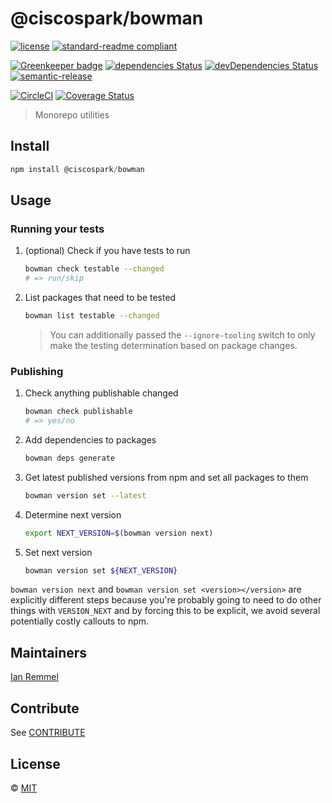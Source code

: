 # @ciscospark/bowman

[![license](https://img.shields.io/github/license/ianwremmel/bowman.svg)](https://github.com/ianwremmel/bowman/blob/master/LICENSE)
[![standard-readme compliant](https://img.shields.io/badge/readme%20style-standard-brightgreen.svg?style=flat-square)](https://github.com/RichardLitt/standard-readme)

[![Greenkeeper badge](https://badges.greenkeeper.io/ianwremmel/bowman.svg?token=f557860f97be2ffae7d9428f5b1521bb54c091b4a7b9364506a700bcb24c7302&ts=1510673251040)](https://greenkeeper.io/)
[![dependencies Status](https://david-dm.org/ianwremmel/bowman/status.svg)](https://david-dm.org/ianwremmel/bowman)
[![devDependencies Status](https://david-dm.org/ianwremmel/bowman/dev-status.svg)](https://david-dm.org/ianwremmel/bowman?type=dev)
[![semantic-release](https://img.shields.io/badge/%20%20%F0%9F%93%A6%F0%9F%9A%80-semantic--release-e10079.svg)](https://github.com/semantic-release/semantic-release)

[![CircleCI](https://circleci.com/gh/ianwremmel/bowman.svg?style=svg)](https://circleci.com/gh/ianwremmel/bowman)
[![Coverage Status](https://coveralls.io/repos/github/ianwremmel/bowman/badge.svg?branch=master)](https://coveralls.io/github/ianwremmel/bowman?branch=master)

> Monorepo utilities

## Install

```js
npm install @ciscospark/bowman
```

## Usage

### Running your tests

1. (optional) Check if you have tests to run
    ```bash
    bowman check testable --changed
    # => run/skip
    ```

1. List packages that need to be tested
    ```bash
    bowman list testable --changed
    ```
    > You can additionally passed the `--ignore-tooling` switch to only make the testing determination based on package changes.

### Publishing

1. Check anything publishable changed
    ```bash
    bowman check publishable
    # => yes/no
    ```
1. Add dependencies to packages
    ```bash
    bowman deps generate
    ```
1. Get latest published versions from npm and set all packages to them
    ```bash
    bowman version set --latest
    ```
1. Determine next version
    ```bash
    export NEXT_VERSION=$(bowman version next)
    ```
1. Set next version
    ```bash
    bowman version set ${NEXT_VERSION}
    ```

`bowman version next` and `bowman version set <version></version>` are explicitly different steps because you're probably going to need to do other things with `VERSION_NEXT` and by forcing this to be explicit, we avoid several potentially costly callouts to npm.

## Maintainers

[Ian Remmel](https://github.com/ianwremmel)

## Contribute

See [CONTRIBUTE](CONTRIBUTE.md)

## License

&copy; [MIT](LICENSE)
